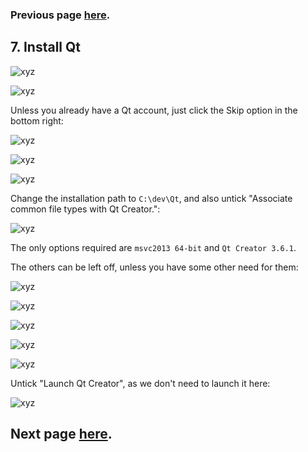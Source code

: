 ### Previous page [here](https://github.com/sqlitebrowser/sqlitebrowser/wiki/Win64-setup-—-Step-6-—-Install-NSIS).

## 7. Install Qt

![xyz](https://github.com/sqlitebrowser/db4s-screenshots/raw/master/wiki/win64_install/07-install_qt/037.png)

![xyz](https://github.com/sqlitebrowser/db4s-screenshots/raw/master/wiki/win64_install/07-install_qt/105.png)

Unless you already have a Qt account, just click the Skip option in the bottom right:

![xyz](https://github.com/sqlitebrowser/db4s-screenshots/raw/master/wiki/win64_install/07-install_qt/038.png)

![xyz](https://github.com/sqlitebrowser/db4s-screenshots/raw/master/wiki/win64_install/07-install_qt/039.png)

![xyz](https://github.com/sqlitebrowser/db4s-screenshots/raw/master/wiki/win64_install/07-install_qt/040.png)

Change the installation path to `C:\dev\Qt`, and also untick "Associate common file types
with Qt Creator.":

![xyz](https://github.com/sqlitebrowser/db4s-screenshots/raw/master/wiki/win64_install/07-install_qt/041.png)

The only options required are `msvc2013 64-bit` and `Qt Creator 3.6.1`.

The others can be left off, unless you have some other need for them:

![xyz](https://github.com/sqlitebrowser/db4s-screenshots/raw/master/wiki/win64_install/07-install_qt/042.png)

![xyz](https://github.com/sqlitebrowser/db4s-screenshots/raw/master/wiki/win64_install/07-install_qt/043.png)

![xyz](https://github.com/sqlitebrowser/db4s-screenshots/raw/master/wiki/win64_install/07-install_qt/044.png)

![xyz](https://github.com/sqlitebrowser/db4s-screenshots/raw/master/wiki/win64_install/07-install_qt/045.png)

![xyz](https://github.com/sqlitebrowser/db4s-screenshots/raw/master/wiki/win64_install/07-install_qt/046.png)

Untick "Launch Qt Creator", as we don't need to launch it here:

![xyz](https://github.com/sqlitebrowser/db4s-screenshots/raw/master/wiki/win64_install/07-install_qt/047.png)

## Next page [here](https://github.com/sqlitebrowser/sqlitebrowser/wiki/Win64-setup-—-Step-8-—-Install-SQLite).